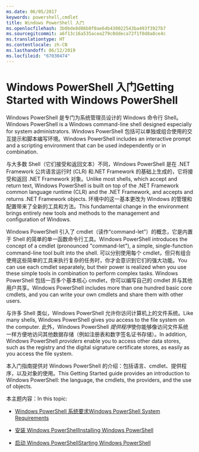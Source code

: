 ```yaml
---
ms.date: 06/05/2017
keywords: powershell,cmdlet
title: Windows PowerShell 入门
ms.openlocfilehash: 3b0bde8d86b0f0ae64b430022543ba493f3927b7
ms.sourcegitcommit: a6f13c16a535acea279c0ddeca72f1f0d8a8ce4c
ms.translationtype: HT
ms.contentlocale: zh-CN
ms.lasthandoff: 06/12/2019
ms.locfileid: "67030474"
---
```

# <a name="getting-started-with-windows-powershell"></a><span data-ttu-id="2a86f-103">Windows PowerShell 入门</span><span class="sxs-lookup"><span data-stu-id="2a86f-103">Getting Started with Windows PowerShell</span></span>
<span data-ttu-id="2a86f-104">Windows PowerShell 是专门为系统管理员设计的 Windows 命令行 Shell。</span><span class="sxs-lookup"><span data-stu-id="2a86f-104">Windows PowerShell is a Windows command-line shell designed especially for system administrators.</span></span> <span data-ttu-id="2a86f-105">Windows PowerShell 包括可以单独或组合使用的交互提示和脚本编写环境。</span><span class="sxs-lookup"><span data-stu-id="2a86f-105">Windows PowerShell includes an interactive prompt and a scripting environment that can be used independently or in combination.</span></span>

<span data-ttu-id="2a86f-106">与大多数 Shell（它们接受和返回文本）不同，Windows PowerShell 是在 .NET Framework 公共语言运行时 (CLR) 和.NET Framework 的基础上生成的，它将接受和返回 .NET Framework 对象。</span><span class="sxs-lookup"><span data-stu-id="2a86f-106">Unlike most shells, which accept and return text, Windows PowerShell is built on top of the .NET Framework common language runtime (CLR) and the .NET Framework, and accepts and returns .NET Framework objects.</span></span> <span data-ttu-id="2a86f-107">环境中的这一基本更改为 Windows 的管理和配置带来了全新的工具和方法。</span><span class="sxs-lookup"><span data-stu-id="2a86f-107">This fundamental change in the environment brings entirely new tools and methods to the management and configuration of Windows.</span></span>

<span data-ttu-id="2a86f-108">Windows PowerShell 引入了 cmdlet（读作“command-let”）的概念，它是内置于 Shell 的简单的单一函数命令行工具。</span><span class="sxs-lookup"><span data-stu-id="2a86f-108">Windows PowerShell introduces the concept of a cmdlet (pronounced "command-let"), a simple, single-function command-line tool built into the shell.</span></span> <span data-ttu-id="2a86f-109">可以分别使用每个 cmdlet，但只有组合使用这些简单的工具来执行复杂的任务时，你才会意识到它们的强大功能。</span><span class="sxs-lookup"><span data-stu-id="2a86f-109">You can use each cmdlet separately, but their power is realized when you use these simple tools in combination to perform complex tasks.</span></span> <span data-ttu-id="2a86f-110">Windows PowerShell 包括一百多个基本核心 cmdlet，你可以编写自己的 cmdlet 并与其他用户共享。</span><span class="sxs-lookup"><span data-stu-id="2a86f-110">Windows PowerShell includes more than one hundred basic core cmdlets, and you can write your own cmdlets and share them with other users.</span></span>

<span data-ttu-id="2a86f-111">与许多 Shell 类似，Windows PowerShell 允许你访问计算机上的文件系统。</span><span class="sxs-lookup"><span data-stu-id="2a86f-111">Like many shells, Windows PowerShell gives you access to the file system on the computer.</span></span> <span data-ttu-id="2a86f-112">此外，Windows PowerShell *提供程序*使你能够像访问文件系统一样方便地访问其他数据存储（例如注册表和数字签名证书存储）。</span><span class="sxs-lookup"><span data-stu-id="2a86f-112">In addition, Windows PowerShell *providers* enable you to access other data stores, such as the registry and the digital signature certificate stores, as easily as you access the file system.</span></span>

<span data-ttu-id="2a86f-113">本入门指南提供对 Windows PowerShell 的介绍：包括语言、cmdlet、提供程序，以及对象的使用。</span><span class="sxs-lookup"><span data-stu-id="2a86f-113">This Getting Started guide provides an introduction to Windows PowerShell: the language, the cmdlets, the providers, and the use of objects.</span></span>

<span data-ttu-id="2a86f-114">本主题内容：</span><span class="sxs-lookup"><span data-stu-id="2a86f-114">In this topic:</span></span>

- [<span data-ttu-id="2a86f-115">Windows PowerShell 系统要求</span><span class="sxs-lookup"><span data-stu-id="2a86f-115">Windows PowerShell System Requirements</span></span>](../setup/Windows-PowerShell-System-Requirements.md)

- [<span data-ttu-id="2a86f-116">安装 Windows PowerShell</span><span class="sxs-lookup"><span data-stu-id="2a86f-116">Installing Windows PowerShell</span></span>](../setup/Installing-Windows-PowerShell.md)

- [<span data-ttu-id="2a86f-117">启动 Windows PowerShell</span><span class="sxs-lookup"><span data-stu-id="2a86f-117">Starting Windows PowerShell</span></span>](../setup/Starting-Windows-PowerShell.md)
